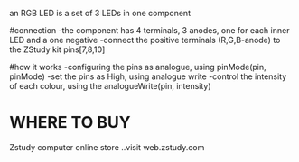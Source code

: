 an RGB LED is a set of 3 LEDs in one component 

#connection
    -the component has 4 terminals, 3 anodes, one for each inner LED and a one negative 
    -connect the positive terminals (R,G,B-anode) to the ZStudy kit pins[7,8,10]

#how it works 
    -configuring the pins as analogue, using pinMode(pin, pinMode)
    -set the pins as High, using analogue write 
    -control the intensity of each colour, using the analogueWrite(pin, intensity)

# WHERE TO BUY 
Zstudy computer online store ..visit web.zstudy.com